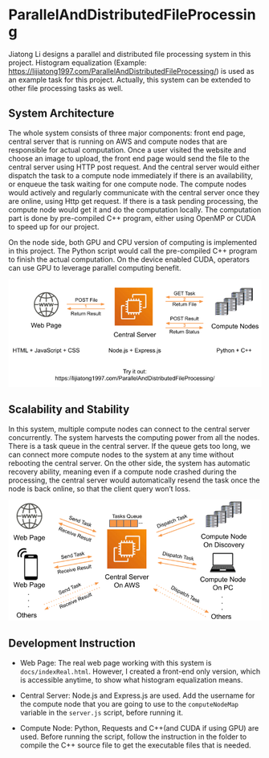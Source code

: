 # ParallelAndDistributedFileProcessing

Jiatong Li designs a parallel and distributed file processing system in this project. Histogram equalization (Example: https://lijiatong1997.com/ParallelAndDistributedFileProcessing/) is used as an example task for this project. Actually, this system can be extended to other file processing tasks as well. 

## System Architecture

The whole system consists of three major components: front end page, central server that is running on AWS and compute nodes that are responsible for actual computation. Once a user visited the website and choose an image to upload, the front end page would send the file to the central server using HTTP post request. And the central server would either dispatch the task to a compute node immediately if there is an availability, or enqueue the task waiting for one compute node. The compute nodes would actively and regularly communicate with the central server once they are online, using Http get request. If there is a task pending processing, the compute node would get it and do the computation locally. The computation part is done by pre-compiled C++ program, either using OpenMP or CUDA to speed up for our project. 

On the node side, both GPU and CPU version of computing is implemented in this project. The Python script would call the pre-compiled C++ program to finish the actual computation. On the device enabled CUDA, operators can use GPU to leverage parallel computing benefit.

<p align="center"><img src="img/systemComponents.png" alt="System Components"/></p>

## Scalability and Stability

In this system, multiple compute nodes can connect to the central server concurrently. The system harvests the computing power from all the nodes. There is a task queue in the central server. If the queue gets too long, we can connect more compute nodes to the system at any time without rebooting the central server. On the other side, the system has automatic recovery ability, meaning even if a compute node crashed during the processing, the central server would automatically resend the task once the node is back online, so that the client query won’t loss. 

<p align="center"><img src="img/systemArchitecture.png" alt="System Architecture"/></p>

## Development Instruction

- Web Page: The real web page working with this system is `docs/indexReal.html`. However, I created a front-end only version, which is accessible anytime, to show what histogram equalization means. 

- Central Server: Node.js and Express.js are used. Add the username for the compute node that you are going to use to the `computeNodeMap` variable in the `server.js` script, before running it.

- Compute Node: Python, Requests and C++(and CUDA if using GPU) are used. Before running the script, follow the instruction in the folder to compile the C++ source file to get the executable files that is needed.
